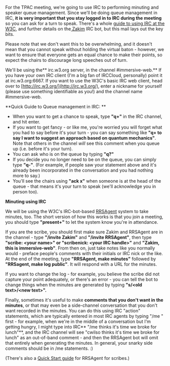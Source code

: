 For the TPAC meeting, we're going to use IRC to performing minuting and speaker queue management.  Since we'll be doing queue management in IRC, **it is very important that you stay logged in to IRC during the meeting** so you can ask for a turn to speak.  There's a whole [guide to using IRC at the W3C](https://www.w3.org/wiki/IRC), and further details on the[ Zakim](https://www.w3.org/2001/12/zakim-irc-bot) IRC bot, but this mail lays out the key bits. 

Please note that we don't want this to be overwhelming, and it doesn't mean that you cannot speak without holding the virtual baton - however, we want to ensure that everyone gets an equal chance to make their points, so expect the chairs to discourage long speeches out of turn.

We'll be using the** irc.w3.org server, in the channel #immersive-web.**  If you have your own IRC client (I'm a big fan of IRCCloud, personally) point it at irc.w3.org:6667.  If you want to use the W3C's basic IRC web client, head over to [http://irc.w3.org/](http://irc.w3.org/), enter a nickname for yourself (please use something identifiable as you!) and the channel name #immersive-web.

**Quick Guide to Queue management in IRC: **

*   When you want to get a chance to speak, type **"q+"** in the IRC channel, and hit enter. 
*   If you want to get fancy - or like me, you're worried you will forget what you had to say before it's your turn - you can say something like **"q+ to say I want to suggest an approach based on quantum mechanics"**.  Note that others in the channel *will* see this comment when you queue up (i.e. before it's your turn).
*   You can ask who is on the queue by typing **"q?"**
*   If you decide you no longer need to be on the queue, you can simply type **"q-"**.  (For example, if people saw your statement above and it's already been incorporated in the conversation and you had nothing more to say.)
*   You'll see the chairs using **"ack x"** when someone is at the head of the queue - that means it's your turn to speak (we'll acknowledge you in person too).  

**Minuting using IRC**

We will be using the W3C's IRC-bot-based [RRSAgent](https://www.w3.org/2002/03/RRSAgent) system to take minutes, too.  The short version of how this works is that you join a meeting, you should type **"present+"** to let the system know you're in attendance.

If you are the scribe, you should first make sure Zakim and RRSAgent are in the channel - type **"/invite Zakim"** and **"/invite RRSAgent"**, then type **"scribe: &lt;your name&gt;" or "scribenick: &lt;your IRC handle&gt;"** and **"Zakim, this is immersive-web"**. From then on, just take notes like you normally would - preface people's comments with their initials or IRC nick or the like.  At the end of the meeting, type **"RRSAgent, make minutes"** followed by **"RRSagent, make log public"**.  It will respond with a URL for the minutes.

If you want to change the log - for example, you believe the scribe did not capture your point adequately, or there's an error - you can tell the bot to change things when the minutes are generated by typing **"s/&lt;old text&gt;/&lt;new text&gt;".**

Finally, sometimes it's useful to make **comments that you don't want in the minutes**, or that may even be a side-channel conversation that you don't want recorded in the minutes.  You can do this using IRC "action" statements, which are typically entered in most IRC agents by typing "/me " first - for example, when we're in the middle of a conversation but I'm getting hungry, I might type into IRC** "/me thinks it's time we broke for lunch"**, and the IRC channel will see "cwilso thinks it's time we broke for lunch" as an out-of-band comment - and then the RRSAgent bot will omit that entirely when generating the minutes.  In general, your snarky side comments should be in /me statements.  :) 

(There's also a [Quick Start guide](https://dev.w3.org/cvsweb/~checkout~/2002/scribe/scribedoc.htm?content-type=text/html#Quick_Start_Guide) for RRSAgent for scribes.)
